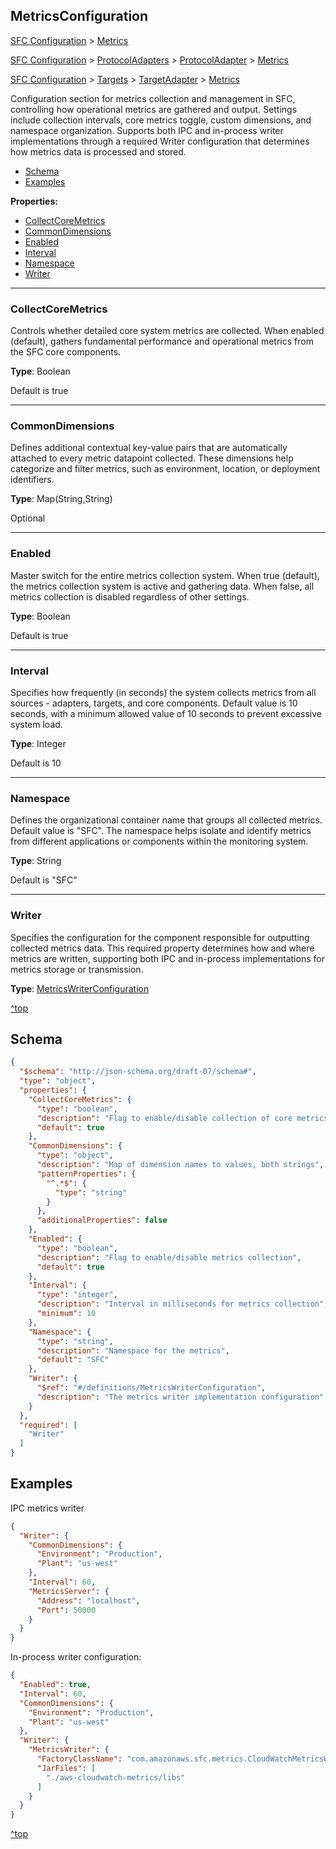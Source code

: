 ## MetricsConfiguration

[SFC Configuration](./sfc-configuration.md) > [Metrics](./sfc-configuration.md#metrics)

[SFC Configuration](./sfc-configuration.md) > [ProtocolAdapters](./sfc-configuration.md#protocoladapters) > [ProtocolAdapter](./protocol-adapter-configuration.md) > [Metrics](./protocol-adapter-configuration.md#metrics) 

[SFC Configuration](./sfc-configuration.md) > [Targets](./sfc-configuration.md#targets) > [TargetAdapter](./target-configuration.md) > [Metrics](./target-configuration.md#metrics) 

Configuration section for metrics collection and management in SFC, controlling how operational metrics are gathered and output. Settings include collection intervals, core metrics toggle, custom dimensions, and namespace organization. Supports both IPC and in-process writer implementations through a required Writer configuration that determines how metrics data is processed and stored.

- [Schema](#schema)
- [Examples](#schema)

**Properties:**

- [CollectCoreMetrics](#collectcoremetrics)
- [CommonDimensions](#commondimensions)
- [Enabled](#enabled)
- [Interval](#interval)
- [Namespace](#namespace)
- [Writer](#writer)

---
### CollectCoreMetrics
Controls whether detailed core system metrics are collected. When enabled (default), gathers fundamental performance and operational metrics from the SFC core components.

**Type**: Boolean

Default is true

---
### CommonDimensions
Defines additional contextual key-value pairs that are automatically attached to every metric datapoint collected. These dimensions help categorize and filter metrics, such as environment, location, or deployment identifiers.

**Type**: Map(String,String)

Optional

---
### Enabled
Master switch for the entire metrics collection system. When true (default), the metrics collection system is active and gathering data. When false, all metrics collection is disabled regardless of other settings.

**Type**: Boolean

Default is true

---
### Interval
Specifies how frequently (in seconds) the system collects metrics from all sources - adapters, targets, and core components. Default value is 10 seconds, with a minimum allowed value of 10 seconds to prevent excessive system load.

**Type**: Integer

Default is 10

---
### Namespace
Defines the organizational container name that groups all collected metrics. Default value is "SFC". The namespace helps isolate and identify metrics from different applications or components within the monitoring system.

**Type**: String

Default is "SFC"

---
### Writer
Specifies the configuration for the component responsible for outputting collected metrics data. This required property determines how and where metrics are written, supporting both IPC and in-process implementations for metrics storage or transmission.

**Type**: [MetricsWriterConfiguration](./metrics-writer-configuration.md)

[^top](#metricsconfiguration)

## Schema

```json
{
  "$schema": "http://json-schema.org/draft-07/schema#",
  "type": "object",
  "properties": {
    "CollectCoreMetrics": {
      "type": "boolean",
      "description": "Flag to enable/disable collection of core metrics",
      "default": true
    },
    "CommonDimensions": {
      "type": "object",
      "description": "Map of dimension names to values, both strings",
      "patternProperties": {
        "^.*$": {
          "type": "string"
        }
      },
      "additionalProperties": false
    },
    "Enabled": {
      "type": "boolean",
      "description": "Flag to enable/disable metrics collection",
      "default": true
    },
    "Interval": {
      "type": "integer",
      "description": "Interval in milliseconds for metrics collection",
      "minimum": 10
    },
    "Namespace": {
      "type": "string",
      "description": "Namespace for the metrics",
      "default": "SFC"
    },
    "Writer": {
      "$ref": "#/definitions/MetricsWriterConfiguration",
      "description": "The metrics writer implementation configuration"
    }
  },
  "required": [
    "Writer"
  ]
}
```



## Examples

IPC metrics writer

```json
{
  "Writer": {
    "CommonDimensions": {
      "Environment": "Production",
      "Plant": "us-west"
    },
    "Interval": 60,
    "MetricsServer": {
      "Address": "localhost",
      "Port": 50000
    }
  }
}
```



In-process writer configuration:

```json
{
  "Enabled": true,
  "Interval": 60,
  "CommonDimensions": {
    "Environment": "Production",
    "Plant": "us-west"
  },
  "Writer": {
    "MetricsWriter": {
      "FactoryClassName": "com.amazonaws.sfc.metrics.CloudWatchMetricsWriter",
      "JarFiles": [
        "./aws-cloudwatch-metrics/libs"
      ]
    }
  }
}
```

[^top](#metricsconfiguration)

## 
